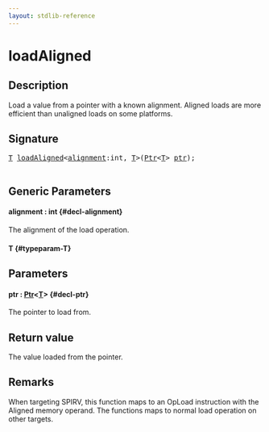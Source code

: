 ```yaml
---
layout: stdlib-reference
---
```


# loadAligned

## Description

Load a value from a pointer with a known alignment.
Aligned loads are more efficient than unaligned loads on some platforms.



## Signature 

<pre>
<a href="/stdlib-reference/global-decls/loadaligned-4#typeparam-T" class="code_type">T</a> <a href="/stdlib-reference/global-decls/loadaligned-4">loadAligned</a>&lt;<a href="/stdlib-reference/global-decls/loadaligned-4#decl-alignment" class="code_var">alignment</a>:<span class="code_keyword">int</span>, <a href="/stdlib-reference/global-decls/loadaligned-4#typeparam-T" class="code_type">T</a>&gt;(<a href="/stdlib-reference/types/ptr-0/index" class="code_type">Ptr</a>&lt;<a href="/stdlib-reference/global-decls/loadaligned-4#typeparam-T" class="code_type">T</a>&gt; <a href="/stdlib-reference/global-decls/loadaligned-4#decl-ptr" class="code_param">ptr</a>);

</pre>

## Generic Parameters

#### alignment  : int {#decl-alignment}
The alignment of the load operation.

#### T {#typeparam-T}

## Parameters

#### ptr  : [Ptr](/stdlib-reference/types/ptr-0/index)\<[T](/stdlib-reference/types/ptr-0/index#typeparam-T)\> {#decl-ptr}
The pointer to load from.


## Return value
The value loaded from the pointer.

## Remarks
When targeting SPIRV, this function maps to an <span class='code'>OpLoad</span> instruction with the <span class='code'>Aligned</span> memory operand.
The functions maps to normal load operation on other targets.


